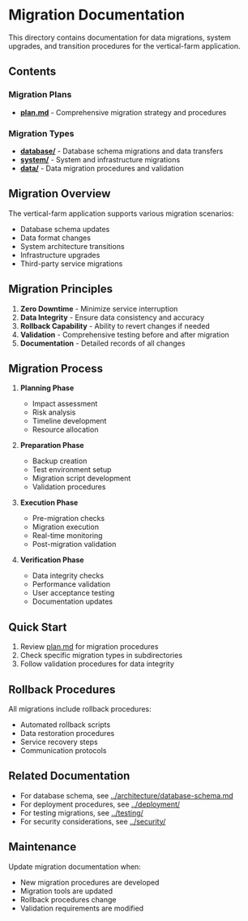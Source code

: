 # Migration Documentation

This directory contains documentation for data migrations, system upgrades, and transition procedures for the vertical-farm application.

## Contents

### Migration Plans
- **[plan.md](./plan.md)** - Comprehensive migration strategy and procedures

### Migration Types
- **[database/](./database/)** - Database schema migrations and data transfers
- **[system/](./system/)** - System and infrastructure migrations
- **[data/](./data/)** - Data migration procedures and validation

## Migration Overview

The vertical-farm application supports various migration scenarios:
- Database schema updates
- Data format changes
- System architecture transitions
- Infrastructure upgrades
- Third-party service migrations

## Migration Principles

1. **Zero Downtime** - Minimize service interruption
2. **Data Integrity** - Ensure data consistency and accuracy
3. **Rollback Capability** - Ability to revert changes if needed
4. **Validation** - Comprehensive testing before and after migration
5. **Documentation** - Detailed records of all changes

## Migration Process

1. **Planning Phase**
   - Impact assessment
   - Risk analysis
   - Timeline development
   - Resource allocation

2. **Preparation Phase**
   - Backup creation
   - Test environment setup
   - Migration script development
   - Validation procedures

3. **Execution Phase**
   - Pre-migration checks
   - Migration execution
   - Real-time monitoring
   - Post-migration validation

4. **Verification Phase**
   - Data integrity checks
   - Performance validation
   - User acceptance testing
   - Documentation updates

## Quick Start

1. Review [plan.md](./plan.md) for migration procedures
2. Check specific migration types in subdirectories
3. Follow validation procedures for data integrity

## Rollback Procedures

All migrations include rollback procedures:
- Automated rollback scripts
- Data restoration procedures
- Service recovery steps
- Communication protocols

## Related Documentation

- For database schema, see [../architecture/database-schema.md](../architecture/database-schema.md)
- For deployment procedures, see [../deployment/](../deployment/)
- For testing migrations, see [../testing/](../testing/)
- For security considerations, see [../security/](../security/)

## Maintenance

Update migration documentation when:
- New migration procedures are developed
- Migration tools are updated
- Rollback procedures change
- Validation requirements are modified 